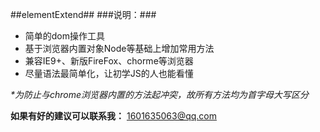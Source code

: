 ##elementExtend##
###说明：###
+ 简单的dom操作工具
+ 基于浏览器内置对象Node等基础上增加常用方法
+ 兼容IE9+、新版FireFox、chorme等浏览器
+ 尽量语法最简单化，让初学JS的人也能看懂

_*为防止与chrome浏览器内置的方法起冲突，故所有方法均为首字母大写区分_

**如果有好的建议可以联系我：**
<1601635063@qq.com>
